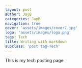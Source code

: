 ```yaml
---
layout: post
author: JayB
categories: JayB
navigation: true
cover: 'assets/images/cover7.jpg'
logo: 'assets/images/logo.png'
tags: Tech
title: Writing with markdown
subclass: 'post tag-Tech'
---
```

This is my tech posting page
